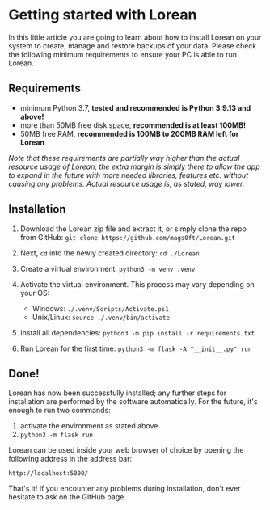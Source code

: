 # Getting started with Lorean
In this little article you are going to learn about how to install Lorean on your system to create, manage and restore backups of your data. Please check the following minimum requirements to ensure your PC is able to run Lorean.

## Requirements
- minimum Python 3.7, **tested and recommended is Python 3.9.13 and above!**
- more than 50MB free disk space, **recommended is at least 100MB!**
- 50MB free RAM, **recommended is 100MB to 200MB RAM left for Lorean**

*Note that these requirements are partially way higher than the actual resource usage of Lorean; the extra margin is simply there to allow the app to expand in the future with more needed libraries, features etc. without causing any problems. Actual resource usage is, as stated, way lower.*

## Installation
1. Download the Lorean zip file and extract it, or simply clone the repo from GitHub:
`git clone https://github.com/mags0ft/Lorean.git`

2. Next, `cd` into the newly created directory: `cd ./Lorean`

3. Create a virtual environment: `python3 -m venv .venv`

4. Activate the virtual environment. This process may vary depending on your OS:
    - Windows: `./.venv/Scripts/Activate.ps1`
    - Unix/Linux: `source ./.venv/bin/activate`

5. Install all dependencies: `python3 -m pip install -r requirements.txt`

6. Run Lorean for the first time: `python3 -m flask -A "__init__.py" run`

## Done!
Lorean has now been successfully installed; any further steps for installation are performed by the software automatically. For the future, it's enough to run two commands:

1. activate the environment as stated above
2. `python3 -m flask run`

Lorean can be used inside your web browser of choice by opening the following address in the address bar:

`http://localhost:5000/`

That's it! If you encounter any problems during installation, don't ever hesitate to ask on the GitHub page.